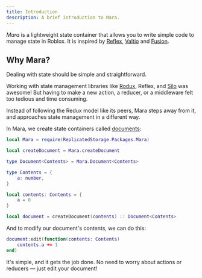 ```yaml
---
title: Introduction
description: A brief introduction to Mara.
---
```


_Mara_ is a lightweight state container that allows you to write simple code to manage state in Roblox.
It is inspired by [Reflex](https://littensy.github.io/reflex/), [Valtio](https://valtio.pmnd.rs/) and [Fusion](https://elttob.uk/Fusion/0.2/).

## Why Mara?

Dealing with state should be simple and straightforward.

Working with state management libraries like [Rodux](https://roblox.github.io/rodux/), Reflex, and [Silo](https://sleitnick.github.io/RbxUtil/api/Silo/) was awesome! But having to make a new action, a reducer, or a middleware felt too tedious and time consuming.

Instead of following the Redux model like its peers, Mara steps away from it, and approaches state management in a different way.

In Mara, we create state containers called [documents](/guides/your-first-document/):

```lua showLineNumbers
local Mara = require(ReplicatedStorage.Packages.Mara)

local createDocument = Mara.createDocument

type Document<Contents> = Mara.Document<Contents>

type Contents = {
    a: number,
}

local contents: Contents = {
    a = 0
}

local document = createDocument(contents) :: Document<Contents>
```

And to modify our document's contents, we can do this:

```lua showLineNumbers
document:edit(function(contents: Contents)
    contents.a += 1
end)
```

It's simple, and it gets the job done. No need to worry about actions or reducers — just edit your document!
